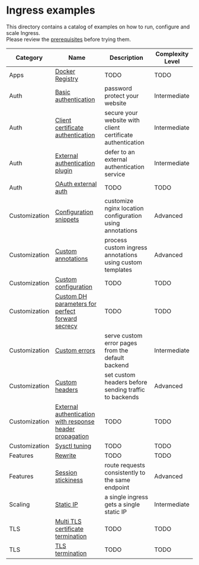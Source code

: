 # Ingress examples

This directory contains a catalog of examples on how to run, configure and scale Ingress.  
Please review the [prerequisites](PREREQUISITES.md) before trying them.

Category | Name | Description | Complexity Level
---------| ---- | ----------- | ----------------
Apps | [Docker Registry](docker-registry/README.md) | TODO | TODO
Auth | [Basic authentication](auth/basic/README.md) | password protect your website | Intermediate
Auth | [Client certificate authentication](auth/client-certs/README.md) | secure your website with client certificate authentication | Intermediate
Auth | [External authentication plugin](auth/external-auth/README.md) | defer to an external authentication service | Intermediate
Auth | [OAuth external auth](auth/oauth-external-auth/README.md) | TODO | TODO
Customization | [Configuration snippets](customization/configuration-snippets/README.md) | customize nginx location configuration using annotations | Advanced
Customization | [Custom annotations](customization/custom-annotations/README.md) | process custom ingress annotations using custom templates | Advanced
Customization | [Custom configuration](customization/custom-configuration/README.md) | TODO | TODO
Customization | [Custom DH parameters for perfect forward secrecy](customization/ssl-dh-param/README.md) | TODO | TODO
Customization | [Custom errors](customization/custom-errors/README.md) | serve custom error pages from the default backend | Intermediate
Customization | [Custom headers](customization/custom-headers/README.md) | set custom headers before sending traffic to backends  | Advanced
Customization | [External authentication with response header propagation](customization/external-auth-headers/README.md) | TODO | TODO
Customization | [Sysctl tuning](customization/sysctl/README.md) | TODO | TODO
Features | [Rewrite](rewrite/README.md) | TODO | TODO
Features | [Session stickiness](affinity/cookie/README.md) | route requests consistently to the same endpoint | Advanced
Scaling | [Static IP](static-ip/README.md) | a single ingress gets a single static IP |  Intermediate
TLS | [Multi TLS certificate termination](multi-tls/README.md) | TODO | TODO
TLS | [TLS termination](tls-termination/README.md) | TODO | TODO
